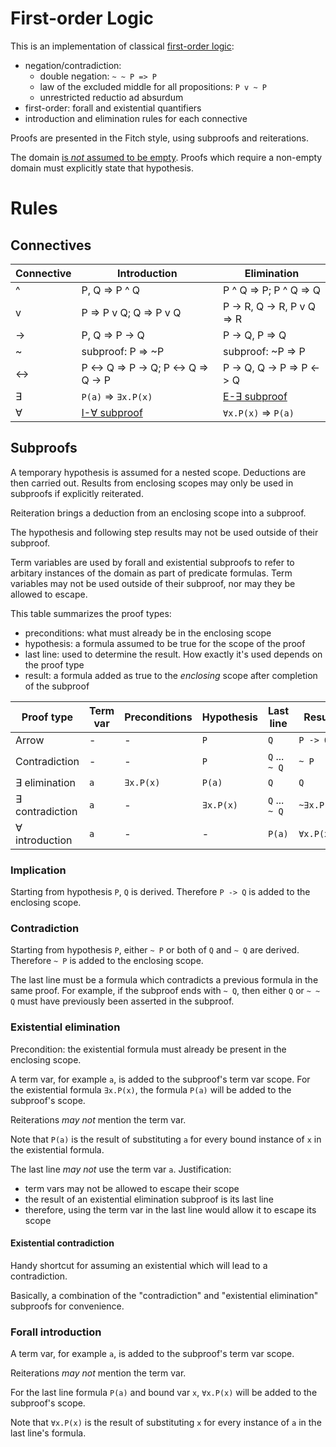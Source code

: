 # First-order Logic

This is an implementation of classical [first-order logic](https://en.wikipedia.org/wiki/First-order_logic):

 - negation/contradiction:
   - double negation: `~ ~ P => P`
   - law of the excluded middle for all propositions: `P v ~ P`
   - unrestricted reductio ad absurdum
 - first-order: forall and existential quantifiers
 - introduction and elimination rules for each connective

Proofs are presented in the Fitch style, using subproofs and reiterations.

The domain [is *not* assumed to be empty](https://en.wikipedia.org/wiki/First-order_logic#Empty_domains).
Proofs which require a non-empty domain must explicitly state that hypothesis.

# Rules

## Connectives

| Connective | Introduction | Elimination |
| - | - | - |
| ^ | P, Q => P ^ Q | P ^ Q => P; P ^ Q => Q |
| v | P => P v Q; Q => P v Q | P -> R, Q -> R, P v Q => R |
| -> | P, Q => P -> Q | P -> Q, P => Q |
| ~ | subproof: P => ~P | subproof: ~P => P |
| <-> | P <-> Q => P -> Q; P <-> Q => Q -> P | P -> Q, Q -> P => P <-> Q |
| ∃ | `P(a)` => `∃x.P(x)` | [E-∃ subproof](#existential-elimination) |
| ∀ | [I-∀ subproof](#forall-introduction) | `∀x.P(x)` => `P(a)` |

## Subproofs

A temporary hypothesis is assumed for a nested scope.  Deductions are then carried out.
Results from enclosing scopes may only be used in subproofs if explicitly reiterated.

Reiteration brings a deduction from an enclosing scope into a subproof.

The hypothesis and following step results may not be used outside of their subproof.

Term variables are used by forall and existential subproofs to refer to arbitary instances of the domain as part of predicate formulas.  Term variables may not be used outside of their subproof, nor may they be allowed to escape.

This table summarizes the proof types:

 - preconditions: what must already be in the enclosing scope
 - hypothesis: a formula assumed to be true for the scope of the proof
 - last line: used to determine the result.  How exactly it's used depends on the proof type
 - result: a formula added as true to the *enclosing* scope after completion of the subproof

| Proof type | Term var | Preconditions | Hypothesis | Last line | Result |
| - | - | - | - | - | - |
| Arrow | - | - | `P` | `Q` | `P -> Q` |
| Contradiction | - | - | `P` | `Q` ... `~ Q` | `~ P` |
| ∃ elimination | `a` | `∃x.P(x)` | `P(a)` | `Q` | `Q` |
| ∃ contradiction | `a` | - | `∃x.P(x)` | `Q` ... `~ Q` | `~∃x.P(x)` |
| ∀ introduction | `a` | - | - | `P(a)` | `∀x.P(x)` |

### Implication

Starting from hypothesis `P`, `Q` is derived.  Therefore `P -> Q` is added to the enclosing scope.

### Contradiction

Starting from hypothesis `P`, either `~ P` or both of `Q` and `~ Q` are derived.  Therefore `~ P`
is added to the enclosing scope.

The last line must be a formula which contradicts a previous formula in the same proof.
For example, if the subproof ends with `~ Q`, then either `Q` or
`~ ~ Q` must have previously been asserted in the subproof.

### Existential elimination <a name="existential-elimination"></a>

Precondition: the existential formula must already be present in the enclosing scope.

A term var, for example `a`, is added to the subproof's term var scope.
For the existential formula `∃x.P(x)`, the formula `P(a)` will be added to the subproof's scope.

Reiterations *may not* mention the term var.

Note that `P(a)` is the result of substituting `a` for every bound instance of `x` in the existential formula.

The last line *may not* use the term var `a`.  Justification:

 - term vars may not be allowed to escape their scope
 - the result of an existential elimination subproof is its last line
 - therefore, using the term var in the last line would allow it to escape its scope

#### Existential contradiction

Handy shortcut for assuming an existential which will lead to a contradiction.

Basically, a combination of the "contradiction" and "existential elimination" subproofs
for convenience.

### Forall introduction

A term var, for example `a`, is added to the subproof's term var scope.

Reiterations *may not* mention the term var.

For the last line formula `P(a)` and bound var `x`, `∀x.P(x)` will be added to the subproof's scope.

Note that `∀x.P(x)` is the result of substituting `x` for every instance of `a` in the last line's formula.
